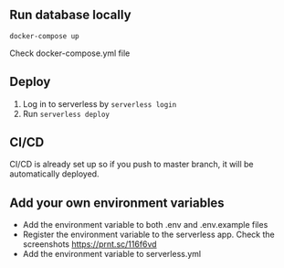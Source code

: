 ## Run database locally

`docker-compose up`

Check docker-compose.yml file

## Deploy

1. Log in to serverless by `serverless login`
2. Run `serverless deploy`

## CI/CD
CI/CD is already set up so if you push to master branch, it will be automatically deployed.

## Add your own environment variables
- Add the environment variable to both .env and .env.example files
- Register the environment variable to the serverless app. Check the screenshots
https://prnt.sc/116f6vd
- Add the environment variable to serverless.yml

